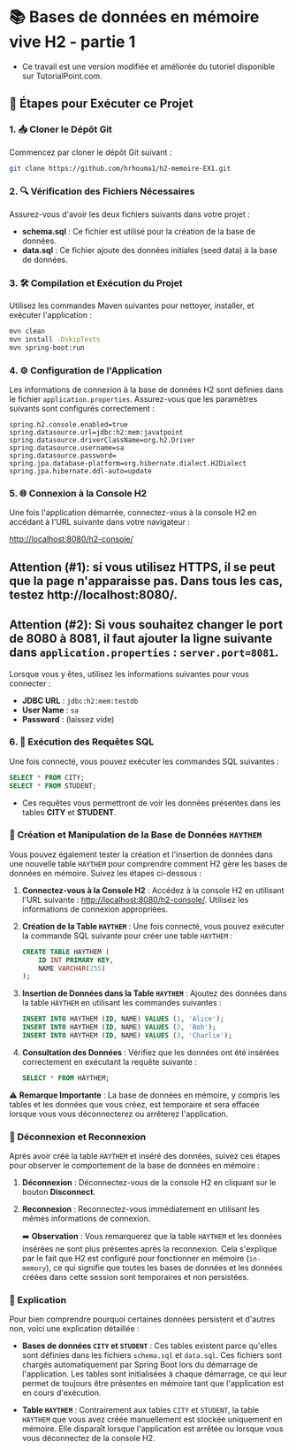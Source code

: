 # 📚 Bases de données en mémoire vive H2 - partie 1

- Ce travail est une version modifiée et améliorée du tutoriel disponible sur TutorialPoint.com.

## 🚀 Étapes pour Exécuter ce Projet

### 1. 📥 Cloner le Dépôt Git

Commencez par cloner le dépôt Git suivant :

```bash
git clone https://github.com/hrhouma1/h2-memoire-EX1.git
```

### 2. 🔍 Vérification des Fichiers Nécessaires

Assurez-vous d'avoir les deux fichiers suivants dans votre projet :

- **schema.sql** : Ce fichier est utilisé pour la création de la base de données.
- **data.sql** : Ce fichier ajoute des données initiales (seed data) à la base de données.

### 3. 🛠️ Compilation et Exécution du Projet

Utilisez les commandes Maven suivantes pour nettoyer, installer, et exécuter l'application :

```bash
mvn clean
mvn install -DskipTests
mvn spring-boot:run
```

### 4. ⚙️ Configuration de l'Application

Les informations de connexion à la base de données H2 sont définies dans le fichier `application.properties`. Assurez-vous que les paramètres suivants sont configurés correctement :

```properties
spring.h2.console.enabled=true
spring.datasource.url=jdbc:h2:mem:javatpoint
spring.datasource.driverClassName=org.h2.Driver
spring.datasource.username=sa
spring.datasource.password=
spring.jpa.database-platform=org.hibernate.dialect.H2Dialect
spring.jpa.hibernate.ddl-auto=update
```

### 5. 🌐 Connexion à la Console H2

Une fois l'application démarrée, connectez-vous à la console H2 en accédant à l'URL suivante dans votre navigateur :

[http://localhost:8080/h2-console/](http://localhost:8080/h2-console/)


## Attention (#1): si vous utilisez HTTPS, il se peut que la page n'apparaisse pas. Dans tous les cas, testez http://localhost:8080/.

## Attention (#2): Si vous souhaitez changer le port de 8080 à 8081, il faut ajouter la ligne suivante dans `application.properties` : `server.port=8081`.

Lorsque vous y êtes, utilisez les informations suivantes pour vous connecter :

- **JDBC URL** : `jdbc:h2:mem:testdb`
- **User Name** : `sa`
- **Password** : (laissez vide)

### 6. 🔎 Exécution des Requêtes SQL

Une fois connecté, vous pouvez exécuter les commandes SQL suivantes :

```sql
SELECT * FROM CITY;
SELECT * FROM STUDENT;
```

- Ces requêtes vous permettront de voir les données présentes dans les tables **CITY** et **STUDENT**.


### 🎯 Création et Manipulation de la Base de Données `HAYTHEM`

Vous pouvez également tester la création et l'insertion de données dans une nouvelle table `HAYTHEM` pour comprendre comment H2 gère les bases de données en mémoire. Suivez les étapes ci-dessous :

1. **Connectez-vous à la Console H2** : Accédez à la console H2 en utilisant l'URL suivante : [http://localhost:8080/h2-console/](http://localhost:8080/h2-console/). Utilisez les informations de connexion appropriées.

2. **Création de la Table `HAYTHEM`** : Une fois connecté, vous pouvez exécuter la commande SQL suivante pour créer une table `HAYTHEM` :

   ```sql
   CREATE TABLE HAYTHEM (
       ID INT PRIMARY KEY,
       NAME VARCHAR(255)
   );
   ```

3. **Insertion de Données dans la Table `HAYTHEM`** : Ajoutez des données dans la table `HAYTHEM` en utilisant les commandes suivantes :

   ```sql
   INSERT INTO HAYTHEM (ID, NAME) VALUES (1, 'Alice');
   INSERT INTO HAYTHEM (ID, NAME) VALUES (2, 'Bob');
   INSERT INTO HAYTHEM (ID, NAME) VALUES (3, 'Charlie');
   ```

4. **Consultation des Données** : Vérifiez que les données ont été insérées correctement en exécutant la requête suivante :

   ```sql
   SELECT * FROM HAYTHEM;
   ```

⚠️ **Remarque Importante** : La base de données en mémoire, y compris les tables et les données que vous créez, est temporaire et sera effacée lorsque vous vous déconnecterez ou arrêterez l'application.

### 🔄 Déconnexion et Reconnexion

Après avoir créé la table `HAYTHEM` et inséré des données, suivez ces étapes pour observer le comportement de la base de données en mémoire :

1. **Déconnexion** : Déconnectez-vous de la console H2 en cliquant sur le bouton **Disconnect**.

2. **Reconnexion** : Reconnectez-vous immédiatement en utilisant les mêmes informations de connexion.

   ➡️ **Observation** : Vous remarquerez que la table `HAYTHEM` et les données insérées ne sont plus présentes après la reconnexion. Cela s'explique par le fait que H2 est configuré pour fonctionner en mémoire (`in-memory`), ce qui signifie que toutes les bases de données et les données créées dans cette session sont temporaires et non persistées.

### 📝 Explication

Pour bien comprendre pourquoi certaines données persistent et d'autres non, voici une explication détaillée :

- **Bases de données `CITY` et `STUDENT`** : Ces tables existent parce qu'elles sont définies dans les fichiers `schema.sql` et `data.sql`. Ces fichiers sont chargés automatiquement par Spring Boot lors du démarrage de l'application. Les tables sont initialisées à chaque démarrage, ce qui leur permet de toujours être présentes en mémoire tant que l'application est en cours d'exécution.

- **Table `HAYTHEM`** : Contrairement aux tables `CITY` et `STUDENT`, la table `HAYTHEM` que vous avez créée manuellement est stockée uniquement en mémoire. Elle disparaît lorsque l'application est arrêtée ou lorsque vous vous déconnectez de la console H2.





